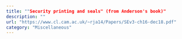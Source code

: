 ```yaml
---
title: ""Security printing and seals" (from Anderson's book)"
description: ""
url: "https://www.cl.cam.ac.uk/~rja14/Papers/SEv3-ch16-dec18.pdf"
category: "Miscellaneous"
---
```

